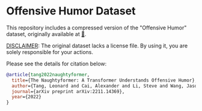 # Offensive Humor Dataset

This repository includes a compressed version of the "Offensive Humor" dataset, originally available at [🤗](https://huggingface.co/datasets/metaeval/offensive-humor).

[DISCLAIMER](./DISCLAIMER.md): The original dataset lacks a license file. By using it, you are solely responsible for your actions.

Please see the details for citation below:

```bib
@article{tang2022naughtyformer,
  title={The Naughtyformer: A Transformer Understands Offensive Humor},
  author={Tang, Leonard and Cai, Alexander and Li, Steve and Wang, Jason},
  journal={arXiv preprint arXiv:2211.14369},
  year={2022}
}